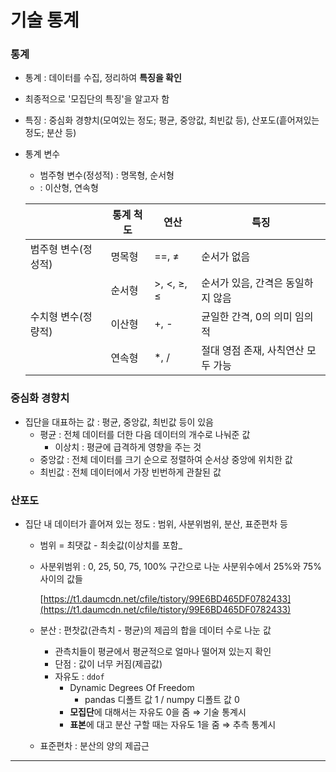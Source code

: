 # 기술 통계

### 통계

- 통계 : 데이터를 수집, 정리하여 **특징을 확인**
- 최종적으로 '모집단의 특징'을 알고자 함
- 특징 : 중심화 경향치(모여있는 정도; 평균, 중앙값, 최빈값 등), 산포도(흩어져있는 정도; 분산 등)
- 통계 변수
    - 범주형 변수(정성적) : 명목형, 순서형
    - : 이산형, 연속형
    
    |  | 통계 척도 | 연산 | 특징 |
    | --- | --- | --- | --- |
    | 범주형 변수(정성적) | 명목형 | ==, ≠ | 순서가 없음 |
    |  | 순서형 | >, <, ≥, ≤ | 순서가 있음, 간격은 동일하지 않음 |
    | 수치형 변수(정량적) | 이산형 | +, - | 균일한 간격, 0의 의미 임의적 |
    |  | 연속형  | *, / | 절대 영점 존재, 사칙연산 모두 가능 |

### 중심화 경향치

- 집단을 대표하는 값 : 평균, 중앙값, 최빈값 등이 있음
    - 평균 : 전체 데이터를 더한 다음 데이터의 개수로 나눠준 값
        - 이상치 : 평균에 급격하게 영향을 주는 것
    - 중앙값 : 전체 데이터를 크기 순으로 정렬하여 순서상 중앙에 위치한 값
    - 최빈값 : 전체 데이터에서 가장 빈번하게 관찰된 값

### 산포도

- 집단 내 데이터가 흩어져 있는 정도 : 범위, 사분위범위, 분산, 표준편차 등
    - 범위 = 최댓값 - 최솟값(이상치를 포함_
    - 사분위범위 : 0, 25, 50, 75, 100% 구간으로 나눈 사분위수에서 25%와 75% 사이의 값들
        
        [https://t1.daumcdn.net/cfile/tistory/99E6BD465DF0782433](https://t1.daumcdn.net/cfile/tistory/99E6BD465DF0782433)
        
    - 분산 : 편찻값(관측치 - 평균)의 제곱의 합을 데이터 수로 나눈 값
        - 관측치들이 평균에서 평균적으로 얼마나 떨어져 있는지 확인
        - 단점 : 값이 너무 커짐(제곱값)
        - 자유도 : `ddof`
            - Dynamic Degrees Of Freedom
                - pandas 디폴트 값 1 / numpy 디폴트 값 0
            - **모집단**에 대해서는 자유도 0을 줌 ⇒ 기술 통계시
            - **표본**에 대고 분산 구할 때는 자유도 1을 줌 ⇒ 추측 통계시
                      
    - 표준편차 : 분산의 양의 제곱근
---
